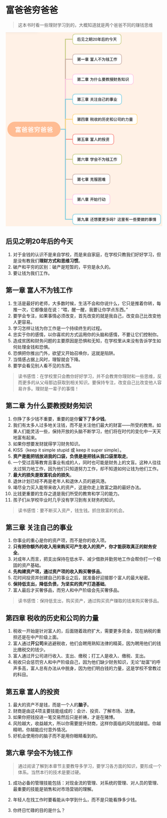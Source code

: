 # 富爸爸穷爸爸

> 这本书时看一些理财学习到的，大概知道就是两个爸爸不同的赚钱思维

![](./img/outline.png)

## 后见之明20年后的今天

1. 对于金钱的认识不是来自学校，而是来自家庭，在学校只教我们好好学习，但是没有教我们**理财方式和思维习惯**。
2. 破产和平穷的区别：破产是短暂的，平穷是永久的。
3. 要让钱为我们工作。

## 第一章 富人不为钱工作

1. 生活是最好的老师，大多数时候，生活不会和你说什么，它只是推着你转，每推一次，它都像是在说：“喂，醒一醒，我要让你学点东西。”
2. 要学会专注，如果事情必须改变，首先改变的就是我自己，改变自己比改变他人更容易。
3. 学习怎样让钱为你工作是一个持续终生的过程。
4. 忠实于你的感情，以你喜欢的方式运用你的头脑和感情，不要让它们控制你。
5. 造成贫困和财务问题的主要原因是恐惧和无知，在学校里从来没有告诉学生如何处理金钱和恐惧。
6. 恐惧把你推出门外，欲望又开始召唤你，这就是陷阱。
7. 当情感占据上风时，理智就会下降。
8. 要学会看见别人看不见的东西。

> 读书感悟：在学校里只会教你好好学习，并不会教育你理财和一些思维，反而更多的从父母那边获取到相关知识。要保持专注，改变自己比改变他人容易许多。理财是一辈子的事情！

## 第二章 为什么要教授财务知识

1. 你挣了多少钱不重要，重要的是你**留下了多少钱**。
2. 我们有太多人过多地关注钱，而不是关注他们最大的财富——所受的教育。如果人们能灵活一些，保持开放的头脑不断学习，他们将在时代的变化中一天天地富有起来。
3. 如果你想要发财就得学习财务知识。
4. KISS（keep it simple stupid 或 keep it super simple）。
5. **资产是能把钱放进我的口袋，负债是是把钱从我口袋里取走**。
6. 一个受过高等教育且事业有成的人，同时也可能是财务上的文盲。这种人往往太过努力地工作，因为他们只知道努力工作，却不知道如何让钱为他们工作。
7. **最大的损失是致富机会的损失**。
8. 退休计划已经不再是老年人和退休人员的避风港。
9. 竭尽全力买入能带来收入的资产，这是你走上致富之路的最好办法。
10. 比钱更重要的生存之道是我们所受的教育和学习的能力。
11. 孩子们从学校毕业时几乎没有学习到有关财务的知识。

> 读书感悟：要不断买入资产，钱生钱。抓住致富的机会。

## 第三章 关注自己的事业

1. 你事业的重心是你的资产项，而不是你的收入项。
2. **只有把你额外的收入用来购买可产生收入的资产，你才能获取真正的财务安全**。
3. 对成年人而言，把支出保持在低水平、减少借款并勤劳地工作会帮你打一个稳固的资产基础。
4. **先构建资产项，通过资产项的收入购买奢侈品**。
5. 花时间投资并创建自己的事业之后，就准备好迎接那个富人的最大秘密。
6. **保持低支出，降低负债，为坚实的资产打造基础**。
7. 富人最后才买奢侈品，而穷人和中产阶级会先买奢侈品。

> 读书感悟：保持低支出，购买资产，通过购买资产赚取的钱来购买奢侈品。

## 第四章 税收的历史和公司的力量

1. 税收一开始是针对富人的，后面随着政府扩大，需要更多资金，现在纳税的重担还是在中产阶级上面。
2. 富人通过**开公司**来逃避税收，他们会聘用熟知法律的精英，因为聘用他们的钱比缴税交的钱少。
3. 富人通过开公司进行收入、支出、缴税；打工人是收入、缴税、支出。
4. 税收只会惩罚穷人和中产阶级自己，因为他们缺少财务知识，无论“劫富”的呼声多高，富人总有办法从中脱身，因为他们明白钱的力量，这是学校不曾教过的科目。

## 第五章 富人的投资

1. 最大的资产不是钱，而是一个人的**脑子**。
2. 财商是由这4项主要技能组成的：会计、投资、了解市场、法律。
3. 如果你把钱投进一笔交易然后只是祈祷，才是在赌博。
4. 风险越大，收益越大，所以你需要提升财商，这样你面临的风险就越低。你越精明，你越能应付意外情况。
5. 好机会使用你的脑子而不是用你眼睛看到的。

## 第六章 学会不为钱工作

> 通过阅读了解到本章节主要教导多学习，要学习各方面的知识，要形成一个体系。当然本行的技术是要过硬。

1. 成功必备的管理技能包括：对现金流的管理、对系统的管理、对人员的管理、最重要的技能是销售和对市场营销的理解。

2. 年轻人在找工作时要看能从中学到什么，而不是只能看挣多少钱。

3. 你终日忙碌的目的是什么？

   